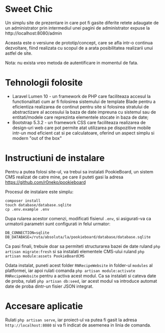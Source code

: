 # Sweet Chic
Un simplu site de prezentare in care pot fi gasite diferite retete adaugate de un administrator prin intermediul unei pagini de administrator expuse la http://localhost:8080/admin

Aceasta este o versiune de prototip/concept, care se afla intr-o continua dezvoltare, fiind realizata cu scopul de a arata posibilitatea realizarii unui astfel de site.

Nota: nu exista vreo metoda de autentificare in momentul de fata.

# Tehnologii folosite
- Laravel Lumen 10 - un framework de PHP care faciliteaza accesul la functionalitati cum ar fi folosirea sistemului de template Blade pentru a eficientiza realizarea de continut pentru site si folosirea stratului de abstractizare al accesului la baza de date impreuna cu sistemul sau de entitati/modele care reprezinta elementele stocate in baza de date;
- Bootstrap 5.3.2 - un framework CSS care faciliteaza realizarea de design-uri web care pot permite atat utilizarea pe dispozitive mobile intr-un mod eficient cat si pe calculatoare, oferind un aspect simplu si modern "out of the box"

# Instructiuni de instalare
Pentru a putea folosi site-ul, va trebui sa instalati PookieBoard, un sistem CMS realizat de catre mine, pe care il puteti gasi la adresa https://github.com/r0neko/pookieboard

Procesul de instalare este simplu:
```
composer install
touch database/database.sqlite
cp .env.example .env
```
Dupa rularea acestor comenzi, modificati fisierul `.env`, si asigurati-va ca urmatorii parametri sunt configurati in felul urmator:
```dotenv
DB_CONNECTION=sqlite
DB_DATABASE=/ruta/absoluta/la/pookieboard/database/database.sqlite
```
Ca pasi finali, trebuie doar sa permiteti structurarea bazei de date ruland
`php artisan migrate:fresh` si sa instalati elementele CMS-ului ruland `php artisan module:assets PookieBoardCMS`

Odata instalat, puneti acest folder `RNRecipeWebsite` in folder-ul `modules` al platformei, iar apoi rulati comanda `php artisan module:activate RNRecipeWebsite` pentru a activa acest modul.
Ca sa instalati si cateva date de proba, rulati `php artisan db:seed`, iar acest modul va introduce automat date de proba dintr-un fisier JSON integrat.


# Accesare aplicatie
Rulati `php artisan serve`, iar proiect-ul va putea fi gasit la adresa `http://localhost:8080` si va fi indicat de asemenea in linia de comanda.
